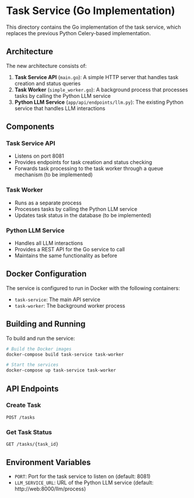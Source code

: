 # Task Service (Go Implementation)

This directory contains the Go implementation of the task service, which replaces the previous Python Celery-based implementation.

## Architecture

The new architecture consists of:

1. **Task Service API** (`main.go`): A simple HTTP server that handles task creation and status queries
2. **Task Worker** (`simple_worker.go`): A background process that processes tasks by calling the Python LLM service
3. **Python LLM Service** (`app/api/endpoints/llm.py`): The existing Python service that handles LLM interactions

## Components

### Task Service API
- Listens on port 8081
- Provides endpoints for task creation and status checking
- Forwards task processing to the task worker through a queue mechanism (to be implemented)

### Task Worker
- Runs as a separate process
- Processes tasks by calling the Python LLM service
- Updates task status in the database (to be implemented)

### Python LLM Service
- Handles all LLM interactions
- Provides a REST API for the Go service to call
- Maintains the same functionality as before

## Docker Configuration

The service is configured to run in Docker with the following containers:
- `task-service`: The main API service
- `task-worker`: The background worker process

## Building and Running

To build and run the service:

```bash
# Build the Docker images
docker-compose build task-service task-worker

# Start the services
docker-compose up task-service task-worker
```

## API Endpoints

### Create Task
```
POST /tasks
```

### Get Task Status
```
GET /tasks/{task_id}
```

## Environment Variables

- `PORT`: Port for the task service to listen on (default: 8081)
- `LLM_SERVICE_URL`: URL of the Python LLM service (default: http://web:8000/llm/process)